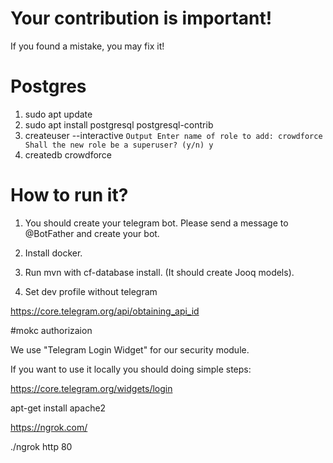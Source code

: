 # Your contribution is important!
If you found a mistake, you may fix it!

# Postgres
1. sudo apt update
2. sudo apt install postgresql postgresql-contrib
3. createuser --interactive
`Output
Enter name of role to add: crowdforce
Shall the new role be a superuser? (y/n) y`
4. createdb crowdforce


# How to run it?

1. You should create your telegram bot. Please send a message to @BotFather and create your bot.

0. Install docker.
1. Run mvn with cf-database install. (It should create Jooq models).
2. Set dev profile without telegram

https://core.telegram.org/api/obtaining_api_id


#mokc authorizaion

We use "Telegram Login Widget" for our security module.

If you want to use it locally you should doing simple steps:

https://core.telegram.org/widgets/login

apt-get install apache2

https://ngrok.com/

./ngrok http 80
